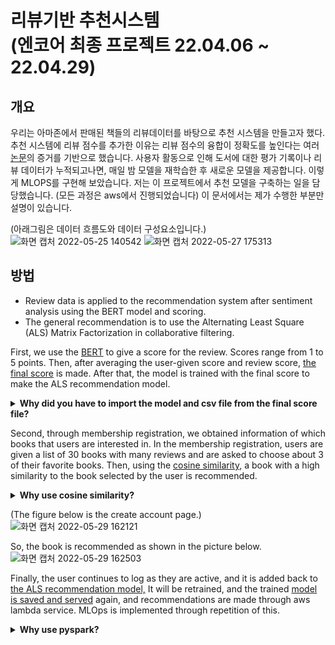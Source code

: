 # 리뷰기반 추천시스템</br>(엔코어 최종 프로젝트 22.04.06 ~ 22.04.29)

## 개요
우리는 아마존에서 판매된 책들의 리뷰데이터를 바탕으로 추천 시스템을 만들고자 했다. 추천 시스템에 리뷰 점수를 추가한 이유는 리뷰 점수의 융합이 정확도를 높인다는 여러 <a href="https://github.com/eundata/Recommendation-System/blob/main/papaers.md">논문</a>의 증거를 기반으로 했습니다. 
사용자 활동으로 인해 도서에 대한 평가 기록이나 리뷰 데이터가 누적되고나면, 매일 밤 모델을 재학습한 후 새로운 모델을 제공합니다. 이렇게 MLOPS를 구현해 보았습니다.
저는 이 프로젝트에서 추천 모델을 구축하는 일을 담당했습니다. (모든 과정은 aws에서 진행되었습니다) 
이 문서에서는 제가 수행한 부분만 설명이 있습니다.  

(아래그림은 데이터 흐름도와 데이터 구성요소입니다.)  
![화면 캡처 2022-05-25 140542](https://user-images.githubusercontent.com/96279383/170183938-9f9af045-8b36-4eec-9ce0-b9de168f2780.png)
![화면 캡처 2022-05-27 175313](https://user-images.githubusercontent.com/96279383/170814511-f4d17dda-1c29-4540-a666-293da8e98168.png)


## 방법
- Review data is applied to the recommendation system after sentiment analysis using the BERT model and scoring.  
- The general recommendation is to use the Alternating Least Square (ALS) Matrix Factorization in collaborative filtering.  

First, we use the <a href = "https://github.com/eundata/Recommendation-System/blob/main/BERT.py">BERT</a> to give a score for the review. Scores range from 1 to 5 points. Then, after averaging the user-given score and review score, <a href = "https://colab.research.google.com/drive/1c61kuUElz8g9N0YpC10Zp0OjYuQJqzHy?usp=sharing"> the final score</a> is made. After that, the model is trained with the final score to make the ALS recommendation model.

<details>
  <summary><b>Why did you have to import the model and csv file from the final score file?</b></summary>

It was built for version control of the model and data according to it.
</details>

Second, through membership registration, we obtained information of which books that users are interested in. In the membership registration, users are given a list of 30 books with many reviews and are asked to choose about 3 of their favorite books. Then, using the <a href='https://github.com/eundata/Recommendation-System/blob/main/Cosine_Similarity.py'>cosine similarity</a>, a book with a high similarity to the book selected by the user is recommended.  
<details>
  <summary><b>Why use cosine similarity?</b></summary>

We plan to use the ALS recommendation model for UBCF. However, the cosine similarity method was first adopted because the information on the registered data is not included in the current model and it takes too much time to learn a new data about signed up member at the same time as the membership registration.
</details>

(The figure below is the create account page.)  
![화면 캡처 2022-05-29 162121](https://user-images.githubusercontent.com/96279383/170857028-9cdb1b92-5e6f-4b4b-8ad0-39a27921b3aa.png)

So, the book is recommended as shown in the picture below.
![화면 캡처 2022-05-29 162503](https://user-images.githubusercontent.com/96279383/177165927-1d29ca4e-ed31-4ff9-9771-ccece4ba05f3.png)

Finally, the user continues to log as they are active, and it is added back to <a href="ALS_model.py">the ALS recommendation model,</a> 
It will be retrained, and the trained <a href="ALS_model_serving.py">model is saved and served</a> again, and recommendations are made through aws lambda service. MLOps is implemented through repetition of this.

<details>
  <summary><b>Why use pyspark?</b></summary>
It was used to process large amounts of data. This article used only 100,000 data, but originally intended to use 50 million data. We succeeded up to 650,000 data
</details>

